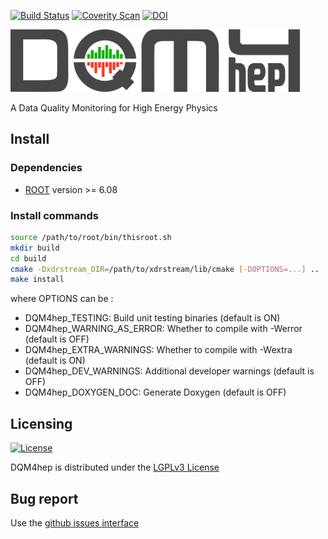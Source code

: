 [![Build Status](https://travis-ci.org/DQM4hep/dqm4hep.svg?branch=master)](https://travis-ci.org/DQM4hep/dqm4hep)
[![Coverity Scan](https://scan.coverity.com/projects/13354/badge.svg)](https://scan.coverity.com/projects/dqm4hep-dqm4hep)
[![DOI](https://zenodo.org/badge/49281419.svg)](https://zenodo.org/badge/latestdoi/49281419)


<img src="icons/logo/png/dqm4hep-logo_dark.png" height="100"/> 

A Data Quality Monitoring for High Energy Physics

## Install

### Dependencies

* [ROOT](http://root.cern.ch) version >= 6.08

### Install commands

```bash
source /path/to/root/bin/thisroot.sh
mkdir build
cd build
cmake -Dxdrstream_DIR=/path/to/xdrstream/lib/cmake [-DOPTIONS=...] ..
make install
```

where OPTIONS can be :
- DQM4hep_TESTING: Build unit testing binaries (default is ON)
- DQM4hep_WARNING_AS_ERROR: Whether to compile with -Werror (default is OFF)
- DQM4hep_EXTRA_WARNINGS: Whether to compile with -Wextra (default is ON)
- DQM4hep_DEV_WARNINGS: Additional developer warnings (default is OFF)
- DQM4hep_DOXYGEN_DOC: Generate Doxygen (default is OFF)

## Licensing

[![License](https://www.gnu.org/graphics/lgplv3-147x51.png)](https://www.gnu.org/licenses/lgpl-3.0.en.html)

DQM4hep is distributed under the [LGPLv3 License](https://www.gnu.org/licenses/lgpl-3.0.en.html) 

## Bug report

Use the [github issues interface](https://github.com/DQM4hep/DQM4hep/issues)
